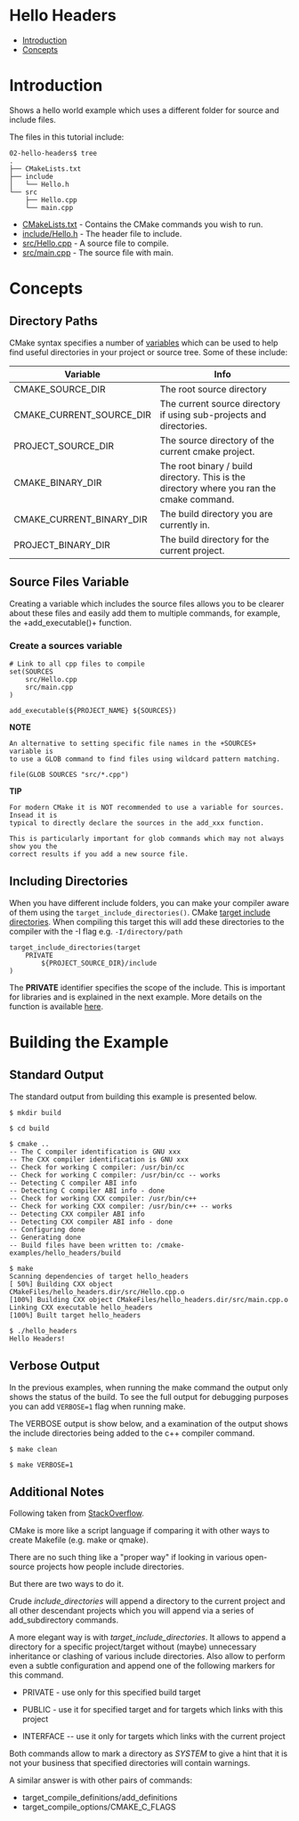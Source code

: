 # Hello Headers

- [Introduction](#Introduction)
- [Concepts](#Concepts)

# Introduction

Shows a hello world example which uses a different folder for source and include
files.

The files in this tutorial include:

```
02-hello-headers$ tree
.
├── CMakeLists.txt
├── include
│   └── Hello.h
└── src
    ├── Hello.cpp
    └── main.cpp
```

  * [CMakeLists.txt](CMakeLists.txt) - Contains the CMake commands you wish to run.
  * [include/Hello.h](include/Hello.h) - The header file to include.
  * [src/Hello.cpp](src/Hello.cpp) - A source file to compile.
  * [src/main.cpp](src/main.cpp) - The source file with main.


# Concepts

## Directory Paths

CMake syntax specifies a number of [variables](https://cmake.org/Wiki/CMake_Useful_Variables)
which can be used to help find useful directories in your project or source tree.
Some of these include:


| **Variable** | **Info** |
| --- | --- |
CMAKE_SOURCE_DIR | The root source directory
CMAKE_CURRENT_SOURCE_DIR | The current source directory if using sub-projects and directories.
PROJECT_SOURCE_DIR | The source directory of the current cmake project.
CMAKE_BINARY_DIR | The root binary / build directory. This is the directory where you ran the cmake command.
CMAKE_CURRENT_BINARY_DIR | The build directory you are currently in.
PROJECT_BINARY_DIR | The build directory for the current project.

## Source Files Variable

Creating a variable which includes the source files allows you to be
clearer about these files and easily add them to multiple commands, for example,
the +add_executable()+ function.


### Create a sources variable
````
# Link to all cpp files to compile
set(SOURCES
    src/Hello.cpp
    src/main.cpp
)

add_executable(${PROJECT_NAME} ${SOURCES})
````

**NOTE**
````
An alternative to setting specific file names in the +SOURCES+ variable is
to use a GLOB command to find files using wildcard pattern matching.

file(GLOB SOURCES "src/*.cpp")
````

**TIP**
````
For modern CMake it is NOT recommended to use a variable for sources. Insead it is 
typical to directly declare the sources in the add_xxx function.

This is particularly important for glob commands which may not always show you the
correct results if you add a new source file.
````

## Including Directories

When you have different include folders, you can make your compiler aware of them using the
`target_include_directories()`.
CMake [target include directories](https://cmake.org/cmake/help/v3.0/command/target_include_directories.html). 
When compiling this target this will add these directories to the compiler with the -I flag e.g. `-I/directory/path`

````
target_include_directories(target
    PRIVATE 
        ${PROJECT_SOURCE_DIR}/include
)
````

The **PRIVATE** identifier specifies the scope of the include. 
This is important for libraries and is explained in the next example.
More details on the function is available
[here](https://cmake.org/cmake/help/v3.0/command/target_include_directories.html).

# Building the Example

## Standard Output

The standard output from building this example is presented below.

````
$ mkdir build

$ cd build

$ cmake ..
-- The C compiler identification is GNU xxx
-- The CXX compiler identification is GNU xxx
-- Check for working C compiler: /usr/bin/cc
-- Check for working C compiler: /usr/bin/cc -- works
-- Detecting C compiler ABI info
-- Detecting C compiler ABI info - done
-- Check for working CXX compiler: /usr/bin/c++
-- Check for working CXX compiler: /usr/bin/c++ -- works
-- Detecting CXX compiler ABI info
-- Detecting CXX compiler ABI info - done
-- Configuring done
-- Generating done
-- Build files have been written to: /cmake-examples/hello_headers/build

$ make
Scanning dependencies of target hello_headers
[ 50%] Building CXX object CMakeFiles/hello_headers.dir/src/Hello.cpp.o
[100%] Building CXX object CMakeFiles/hello_headers.dir/src/main.cpp.o
Linking CXX executable hello_headers
[100%] Built target hello_headers

$ ./hello_headers
Hello Headers!
````


## Verbose Output

In the previous examples, when running the make command the output only
shows the status of the build. To see the full output for debugging
purposes you can add `VERBOSE=1` flag when running make.

The VERBOSE output is show below, and a examination of the output shows
the include directories being added to the c++ compiler command.

````
$ make clean

$ make VERBOSE=1
````

## Additional Notes

Following taken from [StackOverflow](https://stackoverflow.com/questions/13703647/how-to-properly-add-include-directories-with-cmake).

CMake is more like a script language if comparing it with other ways to create Makefile (e.g. make or qmake).

There are no such thing like a "proper way" if looking in various open-source projects how people include directories. 

But there are two ways to do it.

Crude *include_directories* will append a directory to the current project and all other descendant projects which you will append via a series of add_subdirectory commands. 

A more elegant way is with *target_include_directories*. It allows to append a directory for a specific project/target without (maybe) unnecessary inheritance or clashing of various include directories. Also allow to perform even a subtle configuration and append one of the following markers for this command.

* PRIVATE - use only for this specified build target

* PUBLIC - use it for specified target and for targets which links with this project

* INTERFACE -- use it only for targets which links with the current project

Both commands allow to mark a directory as *SYSTEM* to give a hint that it is not your business that specified directories will contain warnings.

A similar answer is with other pairs of commands:
* target_compile_definitions/add_definitions
* target_compile_options/CMAKE_C_FLAGS
